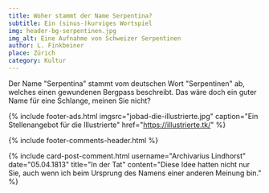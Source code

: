 ```yaml
---
title: Woher stammt der Name Serpentina?
subtitle: Ein (sinus-)kurviges Wortspiel
img: header-bg-serpentinen.jpg
img_alt: Eine Aufnahme von Schweizer Serpentinen
author: L. Finkbeiner
place: Zürich
category: Kultur
---
```


Der Name "Serpentina" stammt vom deutschen Wort "Serpentinen" ab, welches einen gewundenen Bergpass beschreibt. Das wäre doch ein guter Name für eine Schlange, meinen Sie nicht?

{% include footer-ads.html
  imgsrc="jobad-die-illustrierte.jpg"
  caption="Ein Stellenangebot für die Illustrierte"
  href="https://illustrierte.tk/"
%}

{% include footer-comments-header.html %}

{% include card-post-comment.html
  username="Archivarius Lindhorst"
  date="05.04.1813"
  title="In der Tat"
  content="Diese Idee hatten nicht nur Sie, auch wenn ich beim Ursprung des Namens einer anderen Meinung bin."
%}